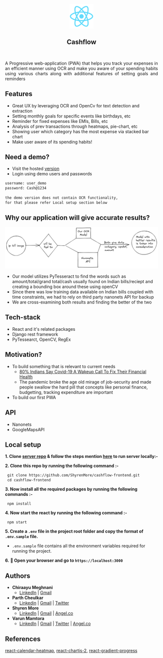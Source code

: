 <br />

<p align="center">
    <img src="public/logo192.png" width="80" height="80"/>
</p>

<h2 align="center">Cashflow</h2>
<br />

<p align="justify">
    A Progressive web-application (PWA) that helps you track your expenses in an efficient manner using OCR and make you aware of your spending habits using various charts along with additional features of setting goals and reminders
</p>

## Features 

- Great UX by leveraging OCR and OpenCv for text detection and extraction
- Setting monthly goals for specific events like birthdays, etc
- Reminder for fixed expenses  like EMIs, Bills, etc
- Analysis of prev transactions through heatmaps, pie-chart, etc
- Showing user which category has the most expense via stacked bar chart
- Make user aware of its spending habits!
 

## Need a demo?

- Visit the hosted [version](https://flowcash.netlify.app/login)
- Login using demo users and passwords
```
username: user_demo
password: Cash@1234

the demo version does not contain OCR functionality, 
for that please refer Local setup section below 

```

## Why our application will give accurate results?

![](public/better-model.png)

- Our model utilizes PyTesseract to find the words such as amount/total/grand total/cash usually found on Indian bills/reciept and creating a bounding box around these using openCV
- Since there was low training data available on Indian bills coupled with time constraints, we had to rely on third party nanonets API for backup
- We are cross-examining both results and finding the better of the two

## Tech-stack

- React and it's related packages
- Django rest framework
- PyTessearct, OpenCV, RegEx

## Motivation?

- To build something that is relevant to current needs
    - [80% Indians Say Covid-19 A Wakeup Call To Fix Their Financial Health](https://www.outlookindia.com/website/story/business-news-80-indians-say-covid-19-a-wakeup-call-to-fix-their-financial-health-survey/399430)
    - The pandemic broke the age old mirage of job-security and made people swallow the hard pill that concepts like personal finance, budgetting, tracking expenditure are important
-  To build our first PWA

## API
- Nanonets
- GoogleMapsAPI

## Local setup
 
 **1. Clone [server repo](https://github.com/varunmamtora06/cashflow-backend) & follow the steps mention [here](https://github.com/varunmamtora06/cashflow-backend/blob/master/README.md) to run server locally:-**
 
 **2. Clone this repo by running the following command :-**
 ```
  git clone https://github.com/ShyrenMore/cashflow-frontend.git
  cd cashflow-frontend
 ```
 
 **3. Now install all the required packages by running the following commands :-**
 ```
  npm install 
 ```
 **4. Now start the react by running the following command :-**
 ```
  npm start
 ```
 **5. Create a `.env` file in the project root folder and copy the format of `.env.sample` file.**

   - `.env.sample` file contains all the environment variables required for running the project.
   
   
 **6.** **🎉  Open your browser and go to  `https://localhost:3000`**


## Authors

- **Chiraayu Meghnani**
    - [LinkedIn](http://www.linkedin.com/in/chiraayu-pravin) | [Gmail](mailto:chiraayupm@gmail.com) 
- **Parth Cheulkar**
    - [Linkedin](https://linkedin.com/in/parthcheulkar/) | [Gmail](pscheulkar12@gmail.com) | [Twitter](https://twitter.com/Parth_Vader__)
- **Shyren More**
    - [LinkedIn](https://www.linkedin.com/in/shyrenmore/) | [Gmail](mailto:shyren.more30@gmail.com) | [Angel.co](https://angel.co/u/shyren-more)
- **Varun Mamtora**
    - [LinkedIn](https://www.linkedin.com/in/varun-mamtora-0b725b171/) | [Gmail](mailto:varunmamtora@gmail.com) | [Twitter](https://twitter.com/MamtoraVarun) | [Angel.co](https://angel.co/u/varun-mamtora)
   
## References

[react-calendar-heatmap](https://github.com/kevinsqi/react-calendar-heatmap), [react-chartjs-2](https://react-chartjs-2.netlify.app/), [react-gradient-progress](https://github.com/prasannamestha/react-gradient-progress)
